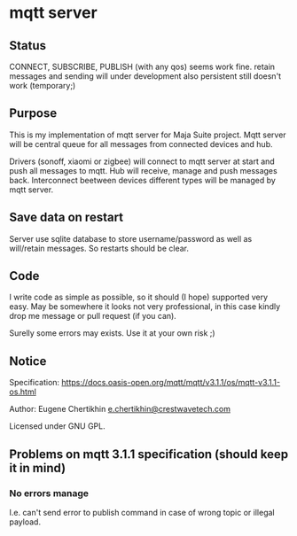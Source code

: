 # mqtt server

## Status
CONNECT, SUBSCRIBE, PUBLISH (with any qos) seems work fine.
retain messages and sending will under development
also persistent still doesn't work (temporary;)

## Purpose
This is my implementation of mqtt server for Maja Suite project. Mqtt server will be central queue for all messages 
from connected devices and hub.

Drivers (sonoff, xiaomi or zigbee) will connect to mqtt server at start and push all messages to mqtt. Hub will receive,
manage and push messages back. Interconnect beetween devices different types will be managed by mqtt server.

## Save data on restart
Server use sqlite database to store username/password as well as will/retain messages. So restarts should be clear.

## Code
I write code as simple as possible, so it should (I hope) supported very easy. May be somewhere it looks not very 
professional, in this case kindly drop me message or pull request (if you can).

Surelly some errors may exists. Use it at your own risk ;)

## Notice
Specification: https://docs.oasis-open.org/mqtt/mqtt/v3.1.1/os/mqtt-v3.1.1-os.html

Author: Eugene Chertikhin <e.chertikhin@crestwavetech.com>

Licensed under GNU GPL.

## Problems on mqtt 3.1.1 specification (should keep it in mind)

### No errors manage
I.e. can't send error to publish command in case of wrong topic or illegal payload.

